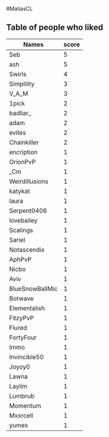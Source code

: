 #MatiasCL
## Table of people who liked
Names | score
--- | ---
Seb | 5
ash | 5
Swirls | 4
Simplility | 3
V_A_M | 3
1pick | 2
badliar_ | 2
adam | 2
evites | 2
Chainkiller | 2
encription | 1
OrionPvP | 1
_Cm | 1
Weirdillusions | 1
katykat | 1
laura | 1
Serpent0406 | 1
lovebailey | 1
Scalings | 1
Sariel | 1
Notascendix | 1
AphPvP | 1
Nicbo | 1
Aviv | 1
BlueSnowBallMic | 1
Botwave | 1
Elementalish | 1
FitzyPvP | 1
Flured | 1
FortyFour | 1
Immo | 1
Invincible50 | 1
Joyoy0 | 1
Lawna | 1
Laylim | 1
Lumbrub | 1
Momentum | 1
Mxxrcell | 1
yumes | 1
